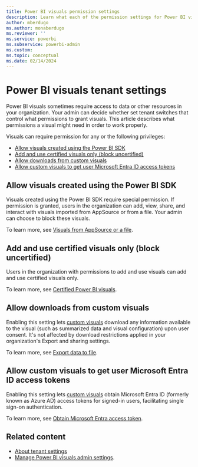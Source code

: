 ```yaml
---
title: Power BI visuals permission settings
description: Learn what each of the permission settings for Power BI visuals does.
author: mberdugo
ms.author: monaberdugo
ms.reviewer: ''
ms.service: powerbi
ms.subservice: powerbi-admin
ms.custom:
ms.topic: conceptual
ms.date: 02/14/2024
---
```


# Power BI visuals tenant settings

Power BI visuals sometimes require access to data or other resources in your organization. Your admin can decide whether set tenant switches that control what permissions to grant visuals. This article describes what permissions a visual might need in order to work properly.

Visuals can require permission for any or the following privileges:

* [Allow visuals created using the Power BI SDK](#allow-visuals-created-using-the-power-bi-sdk)
* [Add and use certified visuals only (block uncertified)](#add-and-use-certified-visuals-only-block-uncertified)
* [Allow downloads from custom visuals](#allow-downloads-from-custom-visuals)
* [Allow custom visuals to get user Microsoft Entra ID access tokens](#allow-custom-visuals-to-get-user-microsoft-entra-id-access-tokens)

## Allow visuals created using the Power BI SDK

Visuals created using the Power BI SDK require special permission. If permission is granted, users in the organization can add, view, share, and interact with visuals imported from AppSource or from a file. Your admin can choose to block these visuals.

To learn more, see [Visuals from AppSource or a file](organizational-visuals.md#visuals-from-appsource-or-a-file).

## Add and use certified visuals only (block uncertified)

Users in the organization with permissions to add and use visuals can add and use certified visuals only.

To learn more, see [Certified Power BI visuals](organizational-visuals.md#certified-power-bi-visuals).

## Allow downloads from custom visuals

Enabling this setting lets [custom visuals](/power-bi/developer/visuals/power-bi-custom-visuals) download any information available to the visual (such as summarized data and visual configuration) upon user consent. It's not affected by download restrictions applied in your organization's Export and sharing settings.

To learn more, see [Export data to file](organizational-visuals.md#export-data-to-file).

## Allow custom visuals to get user Microsoft Entra ID access tokens

Enabling this setting lets [custom visuals](/power-bi/developer/visuals/power-bi-custom-visuals) obtain Microsoft Entra ID (formerly known as Azure AD) access tokens for signed-in users, facilitating single sign-on authentication.

To learn more, see [Obtain Microsoft Entra access token](organizational-visuals.md#obtain-microsoft-entra-access-token).

## Related content

* [About tenant settings](tenant-settings-index.md)
* [Manage Power BI visuals admin settings](organizational-visuals.md).
